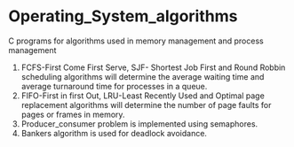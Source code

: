 # Operating_System_algorithms
C programs for algorithms used in memory management and process management

1) FCFS-First Come First Serve, SJF- Shortest Job First and Round Robbin scheduling algorithms will determine the average waiting time and average turnaround time for processes in a queue.
2) FIFO-First in first Out, LRU-Least Recently Used and Optimal page replacement algorithms will determine the number of page faults for pages or frames in memory.
3) Producer_consumer problem is implemented using semaphores.
4) Bankers algorithm is used for deadlock avoidance.
